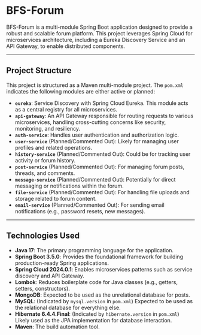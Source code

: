 # BFS-Forum

BFS-Forum is a multi-module Spring Boot application designed to provide a robust and scalable forum platform. This project leverages Spring Cloud for microservices architecture, including a Eureka Discovery Service and an API Gateway, to enable distributed components.

---

## Project Structure

This project is structured as a Maven multi-module project. The `pom.xml` indicates the following modules are either active or planned:

* **`eureka`**: Service Discovery with Spring Cloud Eureka. This module acts as a central registry for all microservices.
* **`api-gateway`**: An API Gateway responsible for routing requests to various microservices, handling cross-cutting concerns like security, monitoring, and resiliency.
* **`auth-service`**: Handles user authentication and authorization logic.
* **`user-service`** (Planned/Commented Out): Likely for managing user profiles and related operations.
* **`history-service`** (Planned/Commented Out): Could be for tracking user activity or forum history.
* **`post-service`** (Planned/Commented Out): For managing forum posts, threads, and comments.
* **`message-service`** (Planned/Commented Out): Potentially for direct messaging or notifications within the forum.
* **`file-service`** (Planned/Commented Out): For handling file uploads and storage related to forum content.
* **`email-service`** (Planned/Commented Out): For sending email notifications (e.g., password resets, new messages).

---

## Technologies Used

* **Java 17**: The primary programming language for the application.
* **Spring Boot 3.5.0**: Provides the foundational framework for building production-ready Spring applications.
* **Spring Cloud 2024.0.1**: Enables microservices patterns such as service discovery and API Gateway.
* **Lombok**: Reduces boilerplate code for Java classes (e.g., getters, setters, constructors).
* **MongoDB**: Expected to be used as the unrelational database for posts.
* **MySQL**: (Indicated by `mysql.version` in `pom.xml`) Expected to be used as the relational database for everything else.
* **Hibernate 6.4.4.Final**: (Indicated by `hibernate.version` in `pom.xml`) Likely used as the JPA implementation for database interaction.
* **Maven**: The build automation tool.

